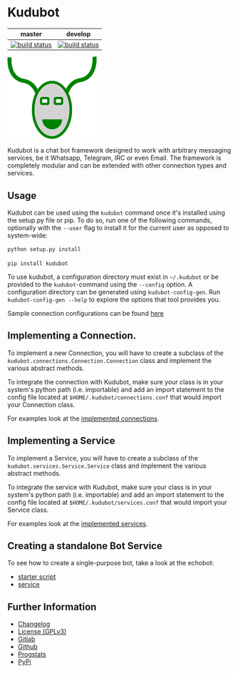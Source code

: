 # Kudubot

|master|develop|
|:----:|:-----:|
|[![build status](https://gitlab.namibsun.net/namibsun/python/kudubot/badges/master/build.svg)](https://gitlab.namibsun.net/namibsun/python/kudubot/commits/master)|[![build status](https://gitlab.namibsun.net/namibsun/python/kudubot/badges/develop/build.svg)](https://gitlab.namibsun.net/namibsun/python/kudubot/commits/develop)|

![Logo](resources/logo/logo-readme.png)

Kudubot is a chat bot framework designed to work with arbitrary messaging
services, be it Whatsapp, Telegram, IRC or even Email. The framework is
completely modular and can be extended with other connection types
and services.

## Usage

Kudubot can be used using the ```kudubot``` command once it's installed using
the setup.py file or pip. To do so, run one of the following commands, 
optionally with the ```--user``` flag to install it for the current user as
opposed to system-wide:

    python setup.py install
    
    pip install kudubot
    
To use kudubot, a configuration directory must exist in ```~/.kudubot``` or
be provided to the ```kudubot```-command using the ```--config``` option.
A configuration directory can be generated using ```kudubot-config-gen```.
Run ```kudubot-config-gen --help``` to explore the options that tool provides
you.

Sample connection configurations can be found [here](resources/connection-configs)

## Implementing a Connection.

To implement a new Connection, you will have to create a subclass of
the ```kudubot.connections.Connection.Connection``` class and implement the
various abstract methods.

To integrate the connection with Kudubot, make sure your class is in
your system's python path (i.e. importable) and add an import statement
to the config file located at ```$HOME/.kudubot/connections.conf``` 
that would import your Connection class.

For examples look at the [implemented connections](kudubot/connections).

## Implementing a Service

To implement a Service, you will have to create a subclass of the
```kudubot.services.Service.Service``` class and implement the various
abstract methods.

To integrate the service with Kudubot, make sure your class is in
your system's python path (i.e. importable) and add an import statement
to the config file located at ```$HOME/.kudubot/services.conf``` 
that would import your Service class.

For examples look at the [implemented services](kudubot/services/native).

## Creating a standalone Bot Service

To see how to create a single-purpose bot, take a look at the echobot:

* [starter script](bin/echobot)
* [service](kudubot/services/native/echo)


## Further Information

* [Changelog](CHANGELOG)
* [License (GPLv3)](LICENSE)
* [Gitlab](https://gitlab.namibsun.net/namibsun/python/kudubot)
* [Github](https://github.com/namboy94/kudubot)
* [Progstats](https://progstats.namibsun.net/projects/kudubot)
* [PyPi](https://pypi.org/project/kudubot)

